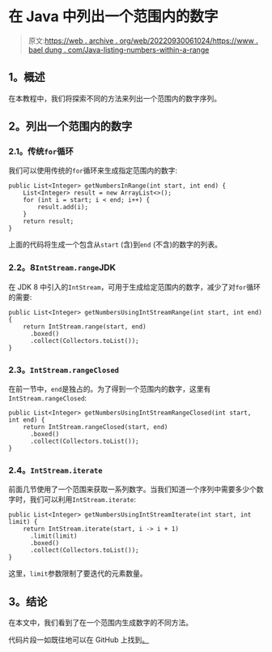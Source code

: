 # 在 Java 中列出一个范围内的数字

> 原文:[https://web . archive . org/web/20220930061024/https://www . bael dung . com/Java-listing-numbers-within-a-range](https://web.archive.org/web/20220930061024/https://www.baeldung.com/java-listing-numbers-within-a-range)

## **1。概述**

在本教程中，我们将探索不同的方法来列出一个范围内的数字序列。

## **2。列出一个范围内的数字**

### **2.1。传统`for`循环**

我们可以使用传统的`for`循环来生成指定范围内的数字:

```
public List<Integer> getNumbersInRange(int start, int end) {
    List<Integer> result = new ArrayList<>();
    for (int i = start; i < end; i++) {
        result.add(i);
    }
    return result;
}
```

上面的代码将生成一个包含从`start` (含)到`end` (不含)的数字的列表。

### **2.2。8`IntStream.range`JDK**

在 JDK 8 中引入的`IntStream`，可用于生成给定范围内的数字，减少了对`for`循环的需要:

```
public List<Integer> getNumbersUsingIntStreamRange(int start, int end) {
    return IntStream.range(start, end)
      .boxed()
      .collect(Collectors.toList());
}
```

### **2.3。`IntStream.rangeClosed`**

在前一节中，`end`是独占的。为了得到一个范围内的数字，这里有`IntStream.rangeClosed`:

```
public List<Integer> getNumbersUsingIntStreamRangeClosed(int start, int end) {
    return IntStream.rangeClosed(start, end)
      .boxed()
      .collect(Collectors.toList());
}
```

### **2.4。`IntStream.iterate`**

前面几节使用了一个范围来获取一系列数字。当我们知道一个序列中需要多少个数字时，我们可以利用`IntStream.iterate`:

```
public List<Integer> getNumbersUsingIntStreamIterate(int start, int limit) {
    return IntStream.iterate(start, i -> i + 1)
      .limit(limit)
      .boxed()
      .collect(Collectors.toList());
}
```

这里，`limit`参数限制了要迭代的元素数量。

## **3。结论**

在本文中，我们看到了在一个范围内生成数字的不同方法。

代码片段一如既往地可以在 GitHub 上找到[。](https://web.archive.org/web/20220627181314/https://github.com/eugenp/tutorials/tree/master/core-java-modules/core-java-numbers-3)